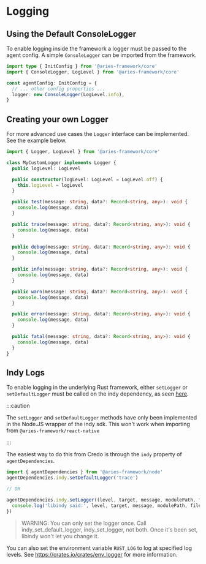 # Logging

## Using the Default ConsoleLogger

To enable logging inside the framework a logger must be passed to the agent config. A simple `ConsoleLogger` can be imported from the framework.

```ts
import type { InitConfig } from '@aries-framework/core'
import { ConsoleLogger, LogLevel } from '@aries-framework/core'

const agentConfig: InitConfig = {
  // ... other config properties ...
  logger: new ConsoleLogger(LogLevel.info),
}
```

## Creating your own Logger

For more advanced use cases the `Logger` interface can be implemented. See the example below.

```ts
import { Logger, LogLevel } from '@aries-framework/core'

class MyCustomLogger implements Logger {
  public logLevel: LogLevel

  public constructor(logLevel: LogLevel = LogLevel.off) {
    this.logLevel = logLevel
  }

  public test(message: string, data?: Record<string, any>): void {
    console.log(message, data)
  }

  public trace(message: string, data?: Record<string, any>): void {
    console.log(message, data)
  }

  public debug(message: string, data?: Record<string, any>): void {
    console.log(message, data)
  }

  public info(message: string, data?: Record<string, any>): void {
    console.log(message, data)
  }

  public warn(message: string, data?: Record<string, any>): void {
    console.log(message, data)
  }

  public error(message: string, data?: Record<string, any>): void {
    console.log(message, data)
  }

  public fatal(message: string, data?: Record<string, any>): void {
    console.log(message, data)
  }
}
```

## Indy Logs

To enable logging in the underlying Rust framework, either `setLogger` or `setDefaultLogger` must be called on the indy dependency, as seen [here](https://github.com/hyperledger/indy-sdk/tree/master/wrappers/nodejs#logger).

:::caution

The `setLogger` and `setDefaultLogger` methods have only been implemented in the Node.JS wrapper of the indy sdk. This won't work when importing from `@aries-framework/react-native`

:::

The easiest way to do this from Credo is through the `indy` property of `agentDependencies`.

```ts
import { agentDependencies } from '@aries-framework/node'
agentDependencies.indy.setDefaultLogger('trace')

// OR

agentDependencies.indy.setLogger((level, target, message, modulePath, file, line) => {
  console.log('libindy said:', level, target, message, modulePath, file, line)
})
```

> WARNING: You can only set the logger once. Call indy_set_default_logger, indy_set_logger, not both. Once it's been set, libindy won't let you change it.

You can also set the environment variable `RUST_LOG` to log at specified log levels.
See https://crates.io/crates/env_logger for more information.
